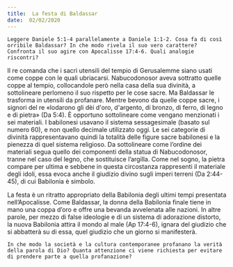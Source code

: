 ```yaml
---
title:  La festa di Baldassar
date:  02/02/2020
---
```


`Leggere Daniele 5:1-4 parallelamente a Daniele 1:1-2. Cosa fa di così orribile Baldassar? In che modo rivela il suo vero carattere? Confronta il suo agire con Apocalisse 17:4-6. Quali analogie riscontri?`

Il re comanda che i sacri utensili del tempio di Gerusalemme siano usati come coppe con le quali ubriacarsi. Nabucodonosor aveva sottratto quelle coppe al tempio, collocandole però nella casa della sua divinità, a sottolineare perlomeno il suo rispetto per le cose sacre. Ma Baldassar le trasforma in utensili da profanare. Mentre bevono da quelle coppe sacre, i signori del re «lodarono gli dèi d'oro, d'argento, di bronzo, di ferro, di legno e di pietra» (Da 5:4). È opportuno sottolineare come vengano menzionati i sei materiali. I babilonesi usavano il sistema sessagesimale (basato sul numero 60), e non quello decimale utilizzato oggi. Le sei categorie di divinità rappresentavano quindi la totalità delle figure sacre babilonesi e la pienezza di quel sistema religioso. Da sottolineare come l’ordine dei materiali segua quello dei componenti della statua di Nabucodonosor, tranne nel caso del legno, che sostituisce l’argilla. Come nel sogno, la pietra compare per ultima e sebbene in questa circostanza rappresenti il materiale degli idoli, essa evoca anche il giudizio divino sugli imperi terreni (Da 2:44-45), di cui Babilonia è simbolo.

La festa è un ritratto appropriato della Babilonia degli ultimi tempi presentata nell’Apocalisse. Come Baldassar, la donna della Babilonia finale tiene in mano una coppa d’oro e offre una bevanda avvelenata alle nazioni. In altre parole, per mezzo di false ideologie e di un sistema di adorazione distorto, la nuova Babilonia attira il mondo al male (Ap 17:4-6), ignara del giudizio che si abbatterà su di essa, quel giudizio che un giorno si manifesterà.

`In che modo la società e la cultura contemporanee profanano la verità della parola di Dio? Quanta attenzione ci viene richiesta per evitare di prendere parte a quella profanazione?`